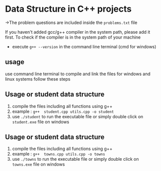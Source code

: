 # Data Structure in C++ projects

->The problem questions are included inside the ```problems.txt``` file

If you haven't added gcc/g++ compiler in the system path, please add it first. To check if the compiler is in the system path of your machine 
- execute ```g++ --version``` in the command line terminal (cmd for windows)


## usage
use command line terminal to compile and link the files
for windows and linux systems follow these steps

## Usage or student data structure
1. compile the files including all functions using g++
2. example : ```g++  student.cpp utils.cpp -o student ```
3. use   ``` ./student ``` to run the executable file or simply double click on ```student.exe``` file on windows

## Usage or student data structure
1. compile the files including all functions using g++
2. example : ```g++  towns.cpp utils.cpp -o towns ```
3. use   ``` ./towns ``` to run the executable file  or simply double click on ```towns.exe``` file on windows
